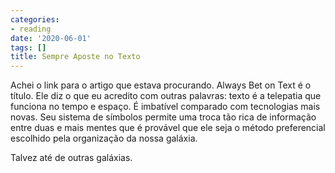 ```yaml
---
categories:
- reading
date: '2020-06-01'
tags: []
title: Sempre Aposte no Texto
---
```


Achei o link para o artigo que estava procurando. Always Bet on Text é o título. Ele diz o que eu acredito com outras palavras: texto é a telepatia que funciona no tempo e espaço. É imbatível comparado com tecnologias mais novas. Seu sistema de símbolos permite uma troca tão rica de informação entre duas e mais mentes que é provável que ele seja o método preferencial escolhido pela organização da nossa galáxia.

Talvez até de outras galáxias.